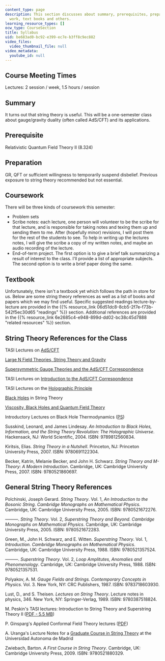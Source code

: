```yaml
---
content_type: page
description: This section discusses about summary, prerequisites, preparation, course
  work, text books and others.
learning_resource_types: []
ocw_type: CourseSection
title: Syllabus
uid: be683ad0-bc92-e399-ec7e-b3ff8c9ec882
video_files:
  video_thumbnail_file: null
video_metadata:
  youtube_id: null
---
```


Course Meeting Times
--------------------

Lectures: 2 session / week, 1.5 hours / session

Summary
-------

It turns out that string theory is useful. This will be a one-semester class about gauge/gravity duality (often called AdS/CFT) and its applications.

Prerequisite
------------

Relativistic Quantum Field Theory II (8.324)

Preparation
-----------

GR, QFT or sufficient willingness to temporarily suspend disbelief. Previous exposure to string theory recommended but not essential.

Coursework
----------

There will be three kinds of coursework this semester:

*   Problem sets
*   Scribe notes: each lecture, one person will volunteer to be the scribe for that lecture, and is responsible for taking notes and texing them up and sending them to me. After (hopefully minor) revisions, I will post them for the rest of the students to see. To help in writing up the lectures notes, I will give the scribe a copy of my written notes, and maybe an audio recording of the lecture.
*   End-of-term project. The first option is to give a brief talk summarizing a result of interest to the class. I'll provide a list of appropriate subjects. The second option is to write a brief paper doing the same.

Textbook
--------

Unfortunately, there isn't a textbook yet which follows the path in store for us. Below are some string theory references as well as a list of books and papers which we may find useful. Specific suggested readings lecture-by-lecture are provided in the {{% resource_link 06d51dc8-8cb5-2f7e-f73b-542f5ec30d65 "readings" %}} section. Additional references are provided in the {{% resource_link 6e2685c4-e948-899d-dd02-bc38c45d7888 "related resources" %}} section.

String Theory References for the Class
--------------------------------------

TASI Lectures on [AdS/CFT](http://arxiv.org/abs/hep-th/0309246)

[Large N Field Theories, String Theory and Gravity](http://arxiv.org/abs/hep-th/9905111)

[Supersymmetric Gauge Theories and the AdS/CFT Correspondence](http://arxiv.org/abs/hep-th/0201253)

TASI Lectures on [Introduction to the AdS/CFT Correspondence](http://arxiv.org/abs/hep-th/0009139)

TASI Lectures on the [Holographic Principle](http://arxiv.org/abs/hep-th/0002044)

[Black Holes](http://arxiv.org/abs/hep-th/9607235) in String Theory

[Viscosity, Black Holes and Quantum Field Theory](http://arxiv.org/abs/0704.0240)

Introductory Lectures on Black Hole Thermodynamics ([PS](http://www.glue.umd.edu/~tajac/BHTlectures/lectures.ps))

Susskind, Leonard, and James Lindesay. _An Introduction to Black Holes, Information, and the String Theory Revolution: The Holographic Universe_. Hackensack, NJ: World Scientific, 2004. ISBN: 9789812560834.

Kiritsis, Elias. _String Theory in a Nutshell_. Princeton, NJ: Princeton University Press, 2007. ISBN: 9780691122304.

Becker, Katrin, Melanie Becker, and John H. Schwarz. _String Theory and M-Theory: A Modern Introduction_. Cambridge, UK: Cambridge University Press, 2007. ISBN: 9780521860697.

General String Theory References
--------------------------------

Polchinski, Joseph Gerard. _String Theory_. Vol. 1, _An Introduction to the Bosonic String. Cambridge Monographs on Mathematical Physics_. Cambridge, UK: Cambridge University Press, 2005. ISBN: 9780521672276.

———. _String Theory_. Vol. 2, _Superstring Theory and Beyond. Cambridge Monographs on Mathematical Physics_. Cambridge, UK: Cambridge University Press, 2005. ISBN: 9780521672283.

Green, M., John H. Schwarz, and E. Witten. _Superstring Theory_. Vol. 1, _Introduction. Cambridge Monographs on Mathematical Physics_. Cambridge, UK: Cambridge University Press, 1988. ISBN: 9780521357524.

———. _Superstring Theory_. Vol. 2, _Loop Amplitutes, Anomalies and Phenomenology_. Cambridge, UK: Cambridge University Press, 1988. ISBN: 9780521357531.

Polyakov, A. M. _Gauge Fields and Strings. Contemporary Concepts in Physics_. Vol. 3. New York, NY: CRC Publishers, 1987. ISBN: 9783718603930.

Lust, D., and S. Theisen. _Lectures on String Theory_. Lecture notes in physics, 346. New York, NY: Springer-Verlag, 1989. ISBN: 9780387518824.

M. Peskin's TASI lectures: Introduction to String Theory and Superstring Theory II ([PDF - 5.5 MB](http://www.slac.stanford.edu/cgi-wrap/getdoc/slac-pub-4251.pdf))

P. Ginsparg's Applied Conformal Field Theory lectures ([PDF](http://arxiv.org/PS_cache/hep-th/pdf/9108/9108028v1.pdf))

A. Uranga's Lecture Notes for a [Graduate Course in String Theory](http://members.ift.uam-csic.es/auranga/firstpage.html) at the Universidad Autonoma de Madrid

Zwiebach, Barton. _A First Course in String Theory_. Cambridge, UK: Cambridge University Press, 2009. ISBN: 9780521880329.